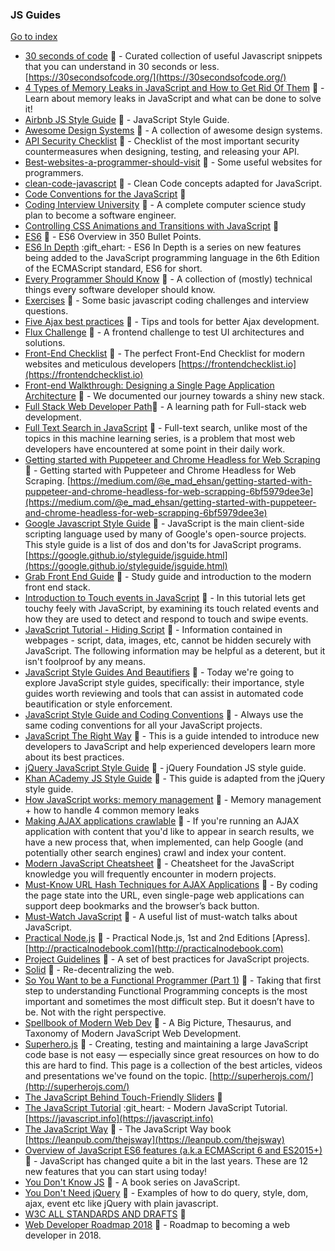 ### JS Guides
[Go to index](https://github.com/cdleon/awesome-front-end#index)
* [30 seconds of code](https://github.com/Chalarangelo/30-seconds-of-code) :gift_heart: - Curated collection of useful Javascript snippets that you can understand in 30 seconds or less. [https://30secondsofcode.org/](https://30secondsofcode.org/)
* [4 Types of Memory Leaks in JavaScript and How to Get Rid Of Them](https://auth0.com/blog/four-types-of-leaks-in-your-javascript-code-and-how-to-get-rid-of-them/) :gift_heart: - Learn about memory leaks in JavaScript and what can be done to solve it!
* [Airbnb JS Style Guide](https://github.com/airbnb/javascript) :gift_heart: - JavaScript Style Guide.
* [Awesome Design Systems](https://github.com/alexpate/awesome-design-systems) :gift_heart: - A collection of awesome design systems.
* [API Security Checklist](https://github.com/shieldfy/API-Security-Checklist) :gift_heart: - Checklist of the most important security countermeasures when designing, testing, and releasing your API.
* [Best-websites-a-programmer-should-visit](https://github.com/sdmg15/Best-websites-a-programmer-should-visit) :gift_heart: - Some useful websites for programmers.
* [clean-code-javascript](https://github.com/ryanmcdermott/clean-code-javascript) :gift_heart: - Clean Code concepts adapted for JavaScript.
* [Code Conventions for the JavaScript](http://crockford.com/javascript/) :gift_heart:
* [Coding Interview University](https://github.com/jwasham/coding-interview-university) :gift_heart: - A complete computer science study plan to become a software engineer.
* [Controlling CSS Animations and Transitions with JavaScript](https://css-tricks.com/controlling-css-animations-transitions-javascript/) :gift_heart:
* [ES6](https://github.com/bevacqua/es6) :gift_heart: - ES6 Overview in 350 Bullet Points.
* [ES6 In Depth](https://hacks.mozilla.org/category/es6-in-depth/) :gift_ehart: - ES6 In Depth is a series on new features being added to the JavaScript programming language in the 6th Edition of the ECMAScript standard, ES6 for short.
* [Every Programmer Should Know](https://github.com/mr-mig/every-programmer-should-know) :gift_heart: - A collection of (mostly) technical things every software developer should know.
* [Exercises](https://github.com/kolodny/exercises) :gift_heart: - Some basic javascript coding challenges and interview questions.
* [Five Ajax best practices](https://www.ibm.com/developerworks/library/wa-aj-5best/) :gift_heart: - Tips and tools for better Ajax development.
* [Flux Challenge](https://github.com/staltz/flux-challenge) :gift_heart: - A frontend challenge to test UI architectures and solutions.
* [Front-End Checklist](https://github.com/thedaviddias/Front-End-Checklist) :gift_heart: - The perfect Front-End Checklist for modern websites and meticulous developers [https://frontendchecklist.io](https://frontendchecklist.io)
* [Front-end Walkthrough: Designing a Single Page Application Architecture](https://blog.poki.com/front-end-walkthrough-building-a-single-page-application-from-scratch-d47c35fdc830) :gift_heart: - We documented our journey towards a shiny new stack.
* [Full Stack Web Developer Path](https://github.com/shovanch/fullstack-web-developer-path):gift_heart: - A learning path for Full-stack web development.
* [Full Text Search in JavaScript](http://burakkanber.com/blog/machine-learning-full-text-search-in-javascript-relevance-scoring/) :gift_heart: - Full-text search, unlike most of the topics in this machine learning series, is a problem that most web developers have encountered at some point in their daily work.
* [Getting started with Puppeteer and Chrome Headless for Web Scraping](https://github.com/emadehsan/thal) :gift_heart: - Getting started with Puppeteer and Chrome Headless for Web Scraping. [https://medium.com/@e_mad_ehsan/getting-started-with-puppeteer-and-chrome-headless-for-web-scrapping-6bf5979dee3e](https://medium.com/@e_mad_ehsan/getting-started-with-puppeteer-and-chrome-headless-for-web-scrapping-6bf5979dee3e)
* [Google Javascript Style Guide](https://google.github.io/styleguide/javascriptguide.xml) :gift_heart: - JavaScript is the main client-side scripting language used by many of Google's open-source projects. This style guide is a list of dos and don'ts for JavaScript programs. [https://google.github.io/styleguide/jsguide.html](https://google.github.io/styleguide/jsguide.html)
* [Grab Front End Guide](https://github.com/grab/front-end-guide) :gift_heart: - Study guide and introduction to the modern front end stack.
* [Introduction to Touch events in JavaScript](http://www.javascriptkit.com/javatutors/touchevents.shtml) :gift_heart: - In this tutorial lets get touchy feely with JavaScript, by examining its touch related events and how they are used to detect and respond to touch and swipe events.
* [JavaScript Tutorial - Hiding Script](https://trans4mind.com/personal_development/JavaScript2/hidingScript.htm) :gift_heart: - Information contained in webpages - script, data, images, etc, cannot be hidden securely with JavaScript. The following information may be helpful as a deterent, but it isn't foolproof by any means.
* [JavaScript Style Guides And Beautifiers](https://addyosmani.com/blog/javascript-style-guides-and-beautifiers/) :gift_heart: - Today we're going to explore JavaScript style guides, specifically: their importance, style guides worth reviewing and tools that can assist in automated code beautification or style enforcement.
* [JavaScript Style Guide and Coding Conventions](https://www.w3schools.com/js/js_conventions.asp) :gift_heart: - Always use the same coding conventions for all your JavaScript projects.
* [JavaScript The Right Way](http://jstherightway.org/) :gift_heart: - This is a guide intended to introduce new developers to JavaScript and help experienced developers learn more about its best practices.
* [jQuery JavaScript Style Guide](http://contribute.jquery.org/style-guide/js/s) :gift_heart: - jQuery Foundation JS style guide.
* [Khan ACademy JS Style Guide](https://github.com/Khan/style-guides/blob/master/style/javascript.md) :gift_heart: - This guide is adapted from the jQuery style guide.
* [How JavaScript works: memory management](https://blog.sessionstack.com/how-javascript-works-memory-management-how-to-handle-4-common-memory-leaks-3f28b94cfbec) :gift_heart: - Memory management + how to handle 4 common memory leaks
* [Making AJAX applications crawlable](https://developers.google.com/webmasters/ajax-crawling/docs/learn-more?csw=1) :gift_heart: - If you're running an AJAX application with content that you'd like to appear in search results, we have a new process that, when implemented, can help Google (and potentially other search engines) crawl and index your content.
* [Modern JavaScript Cheatsheet](https://github.com/mbeaudru/modern-js-cheatsheet) :gift_heart: - Cheatsheet for the JavaScript knowledge you will frequently encounter in modern projects.
* [Must-Know URL Hash Techniques for AJAX Applications](http://blog.mgm-tp.com/2011/10/must-know-url-hashtechniques-for-ajax-applications/) :gift_heart: - By coding the page state into the URL, even single-page web applications can support deep bookmarks and the browser’s back button.
* [Must-Watch JavaScript](https://github.com/AllThingsSmitty/must-watch-javascript) :gift_heart: - A useful list of must-watch talks about JavaScript.
* [Practical Node.js](https://github.com/azat-co/practicalnode) :gift_heart: - Practical Node.js, 1st and 2nd Editions [Apress]. [http://practicalnodebook.com](http://practicalnodebook.com)
* [Project Guidelines](https://github.com/wearehive/project-guidelines) :gift_heart: - A set of best practices for JavaScript projects.
* [Solid](https://github.com/solid/solid) :gift_heart: - Re-decentralizing the web.
* [So You Want to be a Functional Programmer (Part 1)](https://medium.com/@cscalfani/so-you-want-to-be-a-functional-programmer-part-1-1f15e387e536) :gift_heart: - Taking that first step to understanding Functional Programming concepts is the most important and sometimes the most difficult step. But it doesn’t have to be. Not with the right perspective.
* [Spellbook of Modern Web Dev](https://github.com/dexteryy/spellbook-of-modern-webdev) :gift_heart: -  A Big Picture, Thesaurus, and Taxonomy of Modern JavaScript Web Development.
* [Superhero.js](https://github.com/superherojs/superherojs) :gift_heart: - Creating, testing and maintaining a large JavaScript code base is not easy — especially since great resources on how to do this are hard to find. This page is a collection of the best articles, videos and presentations we've found on the topic. [http://superherojs.com/](http://superherojs.com/)
* [The JavaScript Behind Touch-Friendly Sliders](https://css-tricks.com/the-javascript-behind-touch-friendly-sliders/) :gift_heart:
* [The JavaScript Tutorial](https://github.com/iliakan/javascript-tutorial-en) :git_heart: - Modern JavaScript Tutorial. [https://javascript.info](https://javascript.info)
* [The JavaScript Way](https://github.com/bpesquet/thejsway) :gift_heart: - The JavaScript Way book [https://leanpub.com/thejsway](https://leanpub.com/thejsway)
* [Overview of JavaScript ES6 features (a.k.a ECMAScript 6 and ES2015+)](http://adrianmejia.com/blog/2016/10/19/Overview-of-JavaScript-ES6-features-a-k-a-ECMAScript-6-and-ES2015/#.WA4G-3dZebs.hackernews) :gift_heart: - JavaScript has changed quite a bit in the last years. These are 12 new features that you can start using today!
* [You Don't Know JS](https://github.com/getify/You-Dont-Know-JS) :gift_heart: - A book series on JavaScript.
* [You Don't Need jQuery](https://github.com/nefe/You-Dont-Need-jQuery) :gift_heart: - Examples of how to do query, style, dom, ajax, event etc like jQuery with plain javascript.
* [W3C ALL STANDARDS AND DRAFTS](https://www.w3.org/TR/) :gift_heart:
* [Web Developer Roadmap 2018](https://github.com/kamranahmedse/developer-roadmap) :gift_heart: - Roadmap to becoming a web developer in 2018.
